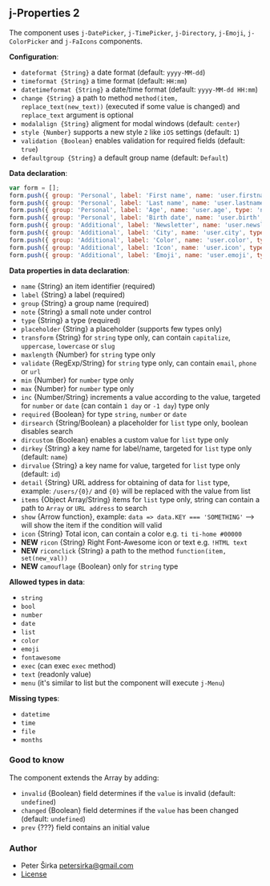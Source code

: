 ## j-Properties 2

The component uses `j-DatePicker`, `j-TimePicker`, `j-Directory`, `j-Emoji`, `j-ColorPicker` and `j-FaIcons` components.

__Configuration__:

- `dateformat {String}` a date format (default: `yyyy-MM-dd`)
- `timeformat {String}` a time format (default: `HH:mm`)
- `datetimeformat {String}` a date/time format (default: `yyyy-MM-dd HH:mm`)
- `change {String}` a path to method `method(item, replace_text(new_text))` (executed if some value is changed) and `replace_text` argument is optional
- `modalalign {String}` aligment for modal windows (default: `center`)
- `style {Number}` supports a new style `2` like `iOS` settings (default: `1`)
- `validation {Boolean}` enables validation for required fields (default: `true`)
- `defaultgroup {String}` a default group name (default: `Default`)

__Data declaration__:

```javascript
var form = [];
form.push({ group: 'Personal', label: 'First name', name: 'user.firstname', type: 'string', value: 'Peter', transform: 'capitalize' });
form.push({ group: 'Personal', label: 'Last name', name: 'user.lastname', type: 'string', value: 'Širka', placeholder: 'String' });
form.push({ group: 'Personal', label: 'Age', name: 'user.age', type: 'number', value: 33, min: 30 });
form.push({ group: 'Personal', label: 'Birth date', name: 'user.birth', type: 'date', value: NOW });
form.push({ group: 'Additional', label: 'Newsletter', name: 'user.newsletter', type: 'bool', value: true });
form.push({ group: 'Additional', label: 'City', name: 'user.city', type: 'list', value: 2, items: 'items', dirsearch: 'Search city', dircustom: true });
form.push({ group: 'Additional', label: 'Color', name: 'user.color', type: 'color', value: '#e73323' });
form.push({ group: 'Additional', label: 'Icon', name: 'user.icon', type: 'fontawesome', value: 'ti ti-home' });
form.push({ group: 'Additional', label: 'Emoji', name: 'user.emoji', type: 'emoji', value: '', show: 'n => n.age === 33' });
```

__Data properties in data declaration__:

- `name` {String} an item identifier (required)
- `label` {String} a label (required)
- `group` {String} a group name (required)
- `note` {String} a small note under control
- `type` {String} a type (required)
- `placeholder` {String} a placeholder (supports few types only)
- `transform` {String} for `string` type only, can contain `capitalize`, `uppercase`, `lowercase` or `slug`
- `maxlength` {Number} for `string` type only
- `validate` {RegExp/String} for `string` type only, can contain `email`, `phone` or `url`
- `min` {Number} for `number` type only
- `max` {Number} for `number` type only
- `inc` {Number/String} increments a value according to the value, targeted for `number` or `date` (can contain `1 day` or `-1 day`) type only
- `required` {Boolean} for type `string`, `number` or `date`
- `dirsearch` {String/Boolean} a placeholder for `list` type only, boolean disables search
- `dircustom` {Boolean} enables a custom value for `list` type only
- `dirkey` {String} a key name for label/name, targeted for `list` type only (default: `name`)
- `dirvalue` {String} a key name for value, targeted for `list` type only (default: `id`)
- `detail` {String} URL address for obtaining of data for `list` type, example: `/users/{0}/` and `{0}` will be replaced with the value from list
- `items` {Object Array/String} items for `list` type only, string can contain a path to `Array` or `URL address` to search
- `show` {Arrow function}, example: `data => data.KEY === 'SOMETHING'` --> will show the item if the condition will valid
- `icon` {String} Total icon, can contain a color e.g. `ti ti-home #00000`
- __NEW__ `ricon` {String} Right Font-Awesome icon or text e.g. `!HTML text`
- __NEW__ `riconclick` {String} a path to the method `function(item, set(new_val))`
- __NEW__ `camouflage` {Boolean} only for `string` type

__Allowed types in data__:

- `string`
- `bool`
- `number`
- `date`
- `list`
- `color`
- `emoji`
- `fontawesome`
- `exec` (can exec `exec` method)
- `text` (readonly value)
- `menu` (it's similar to list but the component will execute `j-Menu`)

__Missing types__:

- `datetime`
- `time`
- `file`
- `months`

### Good to know

The component extends the Array by adding:

- `invalid` {Boolean} field determines if the `value` is invalid (default: `undefined`)
- `changed` {Boolean} field determines if the `value` has been changed (default: `undefined`)
- `prev` {???} field contains an initial value

### Author

- Peter Širka <petersirka@gmail.com>
- [License](https://www.totaljs.com/license/)
